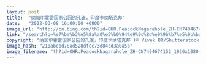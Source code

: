 ```yaml
---
layout: post
title:  "纳加尔霍雷国家公园的孔雀，印度卡纳塔克邦"
date:   "2022-03-08 16:00:00 +0800"
image_url: "http://cn.bing.com/th?id=OHR.PeacockNagarahole_ZH-CN7404674152_1920x1080.jpg&rf=LaDigue_1920x1080.jpg&pid=hp"
link: "/search?q=%e7%ba%b3%e5%8a%a0%e5%b0%94%e9%9c%8d%e9%9b%b7%e5%9b%bd%e5%ae%b6%e5%85%ac%e5%9b%ad&form=hpcapt&mkt=zh-cn"
copyright: "纳加尔霍雷国家公园的孔雀，印度卡纳塔克邦 (© Vivek BR/Shutterstock)"
image_hash: "210abebd78ad528dfcc73d84cd3a0a5b"
image_filename: "th?id=OHR.PeacockNagarahole_ZH-CN7404674152_1920x1080.jpg&rf=LaDigue_1920x1080.jpg&pid=hp"
---
```

